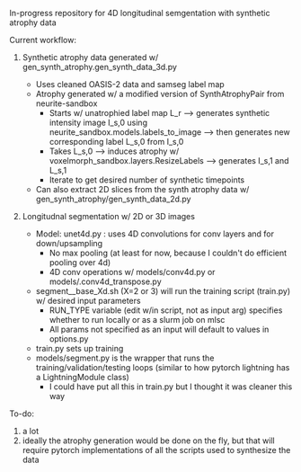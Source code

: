 In-progress repository for 4D longitudinal semgentation with synthetic atrophy data

Current workflow:

1) Synthetic atrophy data generated w/ gen_synth_atrophy.gen_synth_data_3d.py
   - Uses cleaned OASIS-2 data and samseg label map
   - Atrophy generated w/ a modified version of SynthAtrophyPair from neurite-sandbox
     - Starts w/ unatrophied label map L_r --> generates synthetic intensity image I_s,0 using neurite_sandbox.models.labels_to_image --> then generates new corresponding label L_s,0 from I_s,0
     - Takes L_s,0 --> induces atrophy w/ voxelmorph_sandbox.layers.ResizeLabels --> generates I_s,1 and L_s,1
     - Iterate to get desired number of synthetic timepoints
   - Can also extract 2D slices from the synth atrophy data w/ gen_synth_atrophy/gen_synth_data_2d.py

2) Longitudnal segmentation w/ 2D or 3D images
   - Model:  unet4d.py : uses 4D convolutions for conv layers and for down/upsampling
     - No max pooling (at least for now, because I couldn't do efficient pooling over 4d)
     - 4D conv operations w/ models/conv4d.py or models/.conv4d_transpose.py
   - segment__base_Xd.sh (X=2 or 3) will run the training script (train.py) w/ desired input parameters
     - RUN_TYPE variable (edit w/in script, not as input arg) specifies whether to run locally or as a slurm job on mlsc
     - All params not specified as an input will default to values in options.py
   - train.py sets up training
   - models/segment.py is the wrapper that runs the training/validation/testing loops (similar to how pytorch lightning has a LightningModule class)
     - I could have put all this in train.py but I thought it was cleaner this way



To-do:

1) a lot
2) ideally the atrophy generation would be done on the fly, but that will require pytorch implementations of all the scripts used to synthesize the data